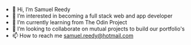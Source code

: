 - 👋 Hi, I’m Samuel Reedy
- 👀 I’m interested in becoming a full stack web and app developer
- 🌱 I’m currently learning from The Odin Project
- 💞️ I’m looking to collaborate on mutual projects to build our portfolio's
- 📫 How to reach me samuel.reedy@hotmail.com

<!---
fipsy115/fipsy115 is a ✨ special ✨ repository because its `README.md` (this file) appears on your GitHub profile.
You can click the Preview link to take a look at your changes.
--->

